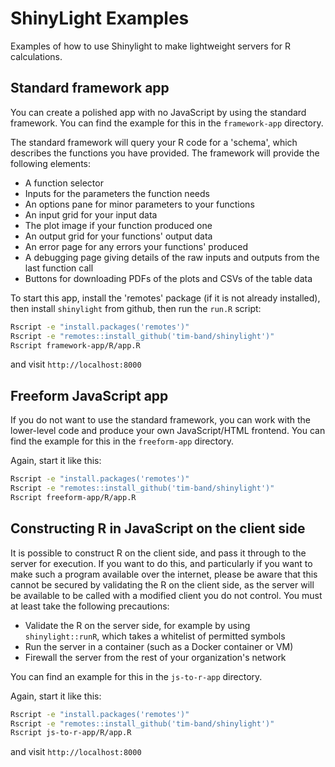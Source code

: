 # ShinyLight Examples

Examples of how to use Shinylight to make lightweight servers for R calculations.

## Standard framework app

You can create a polished app with no JavaScript by using the standard framework.
You can find the example for this in the `framework-app` directory.

The standard framework will query your R code for a 'schema', which describes
the functions you have provided. The framework will provide the following elements:

* A function selector
* Inputs for the parameters the function needs
* An options pane for minor parameters to your functions
* An input grid for your input data
* The plot image if your function produced one
* An output grid for your functions' output data
* An error page for any errors your functions' produced
* A debugging page giving details of the raw inputs and outputs from the last function call
* Buttons for downloading PDFs of the plots and CSVs of the table data

To start this app, install the 'remotes' package (if it is not already installed), then
install `shinylight` from github, then run the `run.R` script:

```sh
Rscript -e "install.packages('remotes')"
Rscript -e "remotes::install_github('tim-band/shinylight')"
Rscript framework-app/R/app.R
```

and visit `http://localhost:8000`

## Freeform JavaScript app

If you do not want to use the standard framework, you can work with the lower-level
code and produce your own JavaScript/HTML frontend. You can find the example for this
in the `freeform-app` directory.

Again, start it like this:

```sh
Rscript -e "install.packages('remotes')"
Rscript -e "remotes::install_github('tim-band/shinylight')"
Rscript freeform-app/R/app.R
```

## Constructing R in JavaScript on the client side

It is possible to construct R on the client side, and pass it through to the server for
execution. If you want to do this, and particularly if you want to make such a
program available over the internet, please be aware that this cannot be secured
by validating the R on the client side, as the server will be available to be called
with a modified client you do not control. You must at least take the following
precautions:

* Validate the R on the server side, for example by using `shinylight::runR`, which takes a whitelist of permitted symbols
* Run the server in a container (such as a Docker container or VM)
* Firewall the server from the rest of your organization's network

You can find an example for this in the `js-to-r-app` directory.

Again, start it like this:

```sh
Rscript -e "install.packages('remotes')"
Rscript -e "remotes::install_github('tim-band/shinylight')"
Rscript js-to-r-app/R/app.R
```

and visit `http://localhost:8000`
